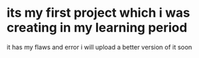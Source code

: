 # its my first project which i was creating in my learning period 
it has my flaws and error i will upload a better version of it soon
